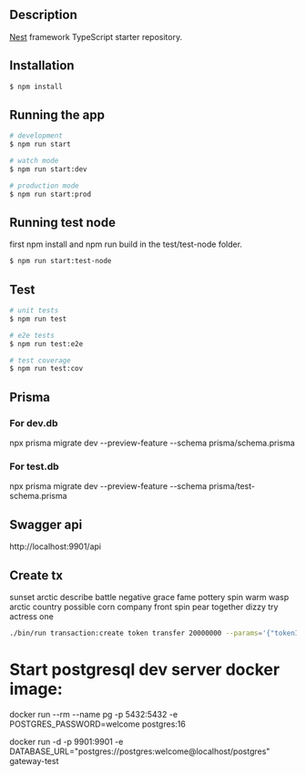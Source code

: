 ## Description

[Nest](https://github.com/nestjs/nest) framework TypeScript starter repository.

## Installation

```bash
$ npm install
```

## Running the app

```bash
# development
$ npm run start

# watch mode
$ npm run start:dev

# production mode
$ npm run start:prod
```

## Running test node

first npm install and npm run build in the test/test-node folder.

```bash
$ npm run start:test-node
```

## Test

```bash
# unit tests
$ npm run test

# e2e tests
$ npm run test:e2e

# test coverage
$ npm run test:cov
```

## Prisma

### For dev.db

npx prisma migrate dev --preview-feature --schema prisma/schema.prisma

### For test.db

npx prisma migrate dev --preview-feature --schema prisma/test-schema.prisma

## Swagger api

http://localhost:9901/api

## Create tx

sunset arctic describe battle negative grace fame pottery spin warm wasp arctic country possible corn company front spin pear together dizzy try actress one

```bash
./bin/run transaction:create token transfer 20000000 --params='{"tokenID": "0400000000000000", "recipientAddress": "klys9u6yy466q2mpbj92cmbp64eg7gvpuz7v4efm8", "amount": "1000000", "data": ""}' --json --pretty
```

# Start postgresql dev server docker image:

docker run --rm --name pg -p 5432:5432 -e POSTGRES_PASSWORD=welcome postgres:16

docker run -d -p 9901:9901 -e DATABASE_URL="postgres://postgres:welcome@localhost/postgres" gateway-test
